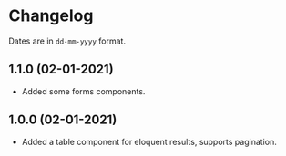 # Changelog

Dates are in `dd-mm-yyyy` format.

## 1.1.0 (02-01-2021)

- Added some forms components.

## 1.0.0 (02-01-2021)

- Added a table component for eloquent results, supports pagination.
